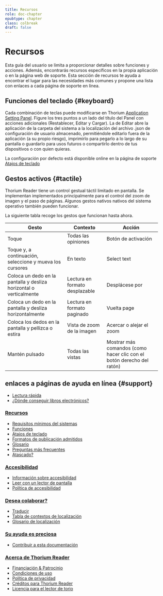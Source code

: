 ```yaml
---
title: Recursos
role: doc-chapter
epubtype: chapter
class: colbreak 
draft: false
---
```

# Recursos

Esta guía del usuario se limita a proporcionar detalles sobre funciones y acciones. Además, encontrarás recursos específicos en la propia aplicación o en la página web de soporte. Esta sección de recursos te ayuda a encontrar el lugar para las necesidades más comunes y propone una lista con enlaces a cada página de soporte en línea.

## Funciones del teclado {#keyboard}

Cada combinación de teclas puede modificarse en Thorium [Application Setting Panel](../102_windows_views_panels/index.xhtml#setting_view). Figure los tres puntos
a un lado del título del Panel con acciones adicionales (Restablecer, Editar y
Cargar). La de Editar abre la aplicación de la carpeta del sistema a la
localización del archivo .json de configuración de usuario almacenado, permitiéndole
editarlo fuera de la aplicación (a su propio riesgo), imprimirlo para pegarlo a lo largo de su pantalla o guardarlo para
usos futuros o compartirlo dentro de tus dispositivos o con quien quieras.

La configuración por defecto está disponible online en la página de soporte <a href="https://thorium.edrlab.org/es/th3/400_ressources/402_keyboard-shortcuts/"><span>Atajos de teclado</span></a>

## Gestos activos {#tactile}

Thorium Reader tiene un control gestual táctil limitado en pantalla. Se implementan
implementados principalmente para el control del zoom de imagen y el paso de páginas. Algunos gestos nativos
nativos del sistema operativo también pueden funcionar.

La siguiente tabla recoge los gestos que funcionan hasta ahora.

|Gesto|Contexto |Acción|
|---|---|---|
| Toque |Todas las opiniones |Botón de activación|
| Toque y, a continuación, seleccione y mueva los cursores |En texto|Select text|
| Coloca un dedo en la pantalla y desliza horizontal o verticalmente |Lectura en formato desplazable |Desplácese por|
| Coloca un dedo en la pantalla y desliza horizontalmente|Lectura en formato paginado |Vuelta page|
| Coloca los dedos en la pantalla y pellizca o estira |Vista de zoom de la imagen |Acercar o alejar el zoom|
| Mantén pulsado |Todas las vistas |Mostrar más comandos (como hacer clic con el botón derecho del ratón)|

## enlaces a páginas de ayuda en línea {#support}

* <a href="https://thorium.edrlab.org/es/th3/100_quickstart/"><span>Lectura rápida</span></a>
* <a href="https://thorium.edrlab.org/es/th3/get_ebooks/"><span>¿Dónde conseguir libros electrónicos?</span></a>

### <a href="https://thorium.edrlab.org/es/th3/400_ressources/"><span>Recursos</span></a>
* <a href="https://thorium.edrlab.org/es/th3/400_ressources/390_requirements/"><span>Requisitos mínimos del sistemas</span></a>
* <a href="https://thorium.edrlab.org/es/th3/400_ressources/401_functions/"><span>Funciones</span></a>
* <a href="https://thorium.edrlab.org/es/th3/400_ressources/402_keyboard-shortcuts/"><span>Atajos de teclado</span></a>
* <a href="https://thorium.edrlab.org/es/th3/400_ressources/406_formats/"><span>Formatos de publicación admitidos</span></a>
* <a href="https://thorium.edrlab.org/es/th3/400_ressources/420_glossary/"><span>Glosario</span></a>
* <a href="https://thorium.edrlab.org/es/th3/400_ressources/430_faq/"><span>Preguntas más frecuentes</span></a>
* <a href="https://thorium.edrlab.org/es/th3/400_ressources/904_issues/"><span>Atascado?</span></a>

### <a href="https://thorium.edrlab.org/es/th3/500_accessibility/"><span>Accesibilidad</span></a>
* <a href="https://thorium.edrlab.org/es/th3/500_accessibility/300_accessibility/"><span>Información sobre accesibilidad</span></a>
* <a href="https://thorium.edrlab.org/es/th3/500_accessibility/311_screenreaders/"><span>Leer con un lector de pantalla</span></a>
* <a href="https://thorium.edrlab.org/es/th3/500_accessibility/903_thorium-accessibility-policy/"><span>Política de accesibilidad</span></a>

### <a href="https://thorium.edrlab.org/es/th3/800_collaborating/"><span>Desea colaborar?</span></a>
* <a href="https://thorium.edrlab.org/es/th3/800_collaborating/802_localizing/"><span>Traducir</span></a>
* <a href="https://thorium.edrlab.org/es/th3/800_collaborating/803_localization_context_table/"><span>Tabla de contextos de localización</span></a>
* <a href="https://thorium.edrlab.org/es/th3/800_collaborating/804_localisation_glossary/"><span>Glosario de localización</span></a>

### <a href="https://thorium.edrlab.org/es/th3/800_collaborating/903_support/"><span>Su ayuda es preciosa</span></a>
* <a href="https://thorium.edrlab.org/es/th3/800_collaborating/905_contribute/"><span>Contribuir a esta documentación</span></a>


### <a href="https://thorium.edrlab.org/es/th3/900_about_thorium/"><span>Acerca de Thorium Reader</span></a>
* <a href="https://thorium.edrlab.org/es/th3/900_about_thorium/901_thorium-sponsorship/" spellcheck="false"><span>Financiación &amp; Patrocinio</span></a>
* <a href="https://thorium.edrlab.org/es/th3/900_about_thorium/901_thorium-terms-of-use/"><span>Condiciones de uso</span></a>
* <a href="https://thorium.edrlab.org/es/th3/900_about_thorium/902_thorium-privacy-policy/"><span>Política de privacidad</span></a>
* <a href="https://thorium.edrlab.org/es/th3/900_about_thorium/910_credits/"><span>Créditos para Thorium Reader</span></a>
* <a href="https://thorium.edrlab.org/es/th3/900_about_thorium/913_licence/"><span>Licencia para el lector de torio</span></a>
